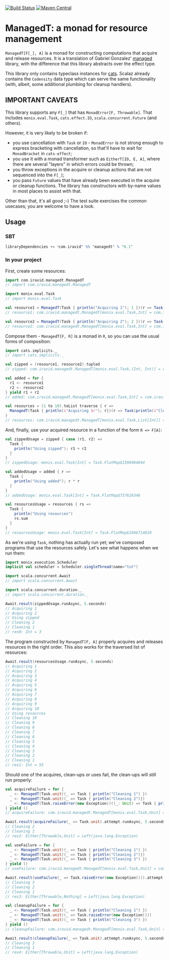 [![Build Status](https://travis-ci.org/iravid/managedt.svg?branch=master)](https://travis-ci.org/iravid/managedt)
[![Maven Central](https://maven-badges.herokuapp.com/maven-central/com.iravid/managedt_2.12/badge.svg)](https://maven-badges.herokuapp.com/maven-central/com.iravid/managedt_2.12)

# ManagedT: a monad for resource management

`ManagedT[F[_], A]` is a monad for constructing computations that acquire and
release resources. It is a translation of Gabriel Gonzalez'
[managed](https://hackage.haskell.org/package/managed) library, with the
difference that this library abstracts over the effect type.

This library only contains typeclass instances for
[cats](github.com/typelevel/cats). Scalaz already contains the `Codensity` data
type which can serve the same functionality (with, albeit, some additional
plumbing for cleanup handlers).

## IMPORTANT CAVEATS

This library supports any `F[_]` that has `MonadError[F, Throwable]`. That
includes `monix.eval.Task`, `cats.effect.IO`, `scala.concurrent.Future` (and
others). 

However, it is very likely to be broken if:
- you use cancellation with `Task` or `IO` - `MonadError` is not strong enough to express
  bracketing with cancellation, so that'll have to wait for `MonadBracket` in
  `cats-effect`;
- you use it with a monad transformer such as `EitherT[IO, E, A]`, where there
  are several "layers" in which errors could be thrown;
- you throw exceptions in the acquire or cleanup actions that are not sequenced
  into the `F[_]`;
- you pass `Future` values that have already been executed in the acquire or
  cleanup functions. The library has constructors with by-name values in most
  places to assist with that.

Other than that, it's all good ;-) The test suite exercises the common usecases;
you are welcome to have a look.

## Usage

### SBT

```scala
libraryDependencies += ״com.iravid" %% "managedt" % "0.1"
```

### In your project

First, create some resources:

```scala
import com.iravid.managedt.ManagedT
// import com.iravid.managedt.ManagedT

import monix.eval.Task
// import monix.eval.Task

val resource1 = ManagedT(Task { println("Acquiring 1"); 1 })(r => Task(println(s"Cleaning $r")))
// resource1: com.iravid.managedt.ManagedT[monix.eval.Task,Int] = com.iravid.managedt.ManagedT$$anon$4@23497a65

val resource2 = ManagedT(Task { println("Acquiring 2"); 2 })(r => Task(println(s"Cleaning $r")))
// resource2: com.iravid.managedt.ManagedT[monix.eval.Task,Int] = com.iravid.managedt.ManagedT$$anon$4@42716335
```

Compose them - `ManagedT[F, R]` is a monad in `R`, so you can use the usual forms of composition:
```scala
import cats.implicits._
// import cats.implicits._

val zipped = (resource1, resource2).tupled
// zipped: com.iravid.managedt.ManagedT[monix.eval.Task,(Int, Int)] = com.iravid.managedt.ManagedT$$anon$1$$anon$5@6d555633

val added = for {
  r1 <- resource1
  r2 <- resource2
} yield r1 + r2
// added: com.iravid.managedt.ManagedT[monix.eval.Task,Int] = com.iravid.managedt.ManagedT$$anon$1$$anon$5@228720d0

val resources = (1 to 10).toList traverse { r =>
  ManagedT(Task { println(s"Acquiring $r"); r})(r => Task(println(s"Cleaning $r")))
}
// resources: com.iravid.managedt.ManagedT[monix.eval.Task,List[Int]] = com.iravid.managedt.ManagedT$$anon$1$$anon$5@346d3ee3
```

And, finally, use your acquired resource in a function of the form `R => F[A]`:
```scala
val zippedUsage = zipped { case (r1, r2) => 
  Task {
    println("Using zipped"); r1 + r2 
  }
}
// zippedUsage: monix.eval.Task[Int] = Task.FlatMap$1596984844

val addedUsage = added { r => 
  Task {
    println("Using added"); r * r 
  }
}
// addedUsage: monix.eval.Task[Int] = Task.FlatMap$757626346

val resourcesUsage = resources { rs => 
  Task {
    println("Using resources")
    rs.sum 
  }
}
// resourcesUsage: monix.eval.Task[Int] = Task.FlatMap$1046714810
```

As we're using `Task`, nothing has actually run yet; we've composed programs that use the resources safely. Let's see what happens when we run them:

```scala
import monix.execution.Scheduler
implicit val scheduler = Scheduler.singleThread(name="tut")
```

```scala
import scala.concurrent.Await
// import scala.concurrent.Await

import scala.concurrent.duration._
// import scala.concurrent.duration._

Await.result(zippedUsage.runAsync, 5.seconds)
// Acquiring 1
// Acquiring 2
// Using zipped
// Cleaning 2
// Cleaning 1
// res0: Int = 3
```

The program constructed by `ManagedT[F, A]` properly acquires and releases resources in the right order. This also works for the traversed list of resources:
```scala
Await.result(resourcesUsage.runAsync, 5.seconds)
// Acquiring 1
// Acquiring 2
// Acquiring 3
// Acquiring 4
// Acquiring 5
// Acquiring 6
// Acquiring 7
// Acquiring 8
// Acquiring 9
// Acquiring 10
// Using resources
// Cleaning 10
// Cleaning 9
// Cleaning 8
// Cleaning 7
// Cleaning 6
// Cleaning 5
// Cleaning 4
// Cleaning 3
// Cleaning 2
// Cleaning 1
// res1: Int = 55
```

Should one of the acquires, clean-ups or uses fail, the clean-ups will still run properly:
```scala
val acquireFailure = for {
  _ <- ManagedT(Task.unit)(_ => Task { println("Cleaning 1") })
  _ <- ManagedT(Task.unit)(_ => Task { println("Cleaning 2")})
  _ <- ManagedT(Task.raiseError(new Exception))((_: Unit) => Task { println("Cleaning 3") })
} yield ()
// acquireFailure: com.iravid.managedt.ManagedT[monix.eval.Task,Unit] = com.iravid.managedt.ManagedT$$anon$1$$anon$5@de37d32

Await.result(acquireFailure(_ => Task.unit).attempt.runAsync, 5.seconds)
// Cleaning 2
// Cleaning 1
// res2: Either[Throwable,Unit] = Left(java.lang.Exception)

val useFailure = for {
  _ <- ManagedT(Task.unit)(_ => Task { println("Cleaning 1") })
  _ <- ManagedT(Task.unit)(_ => Task { println("Cleaning 2")})
  _ <- ManagedT(Task.unit)(_ => Task { println("Cleaning 3") })
} yield ()
// useFailure: com.iravid.managedt.ManagedT[monix.eval.Task,Unit] = com.iravid.managedt.ManagedT$$anon$1$$anon$5@6c1de753

Await.result(useFailure(_ => Task.raiseError(new Exception())).attempt.runAsync, 5.seconds)
// Cleaning 3
// Cleaning 2
// Cleaning 1
// res3: Either[Throwable,Nothing] = Left(java.lang.Exception)

val cleanupFailure = for {
  _ <- ManagedT(Task.unit)(_ => Task { println("Cleaning 1") })
  _ <- ManagedT(Task.unit)(_ => Task.raiseError(new Exception()))
  _ <- ManagedT(Task.unit)(_ => Task { println("Cleaning 3") })
} yield ()
// cleanupFailure: com.iravid.managedt.ManagedT[monix.eval.Task,Unit] = com.iravid.managedt.ManagedT$$anon$1$$anon$5@1417b95d

Await.result(cleanupFailure(_ => Task.unit).attempt.runAsync, 5.seconds)
// Cleaning 3
// Cleaning 1
// res4: Either[Throwable,Unit] = Left(java.lang.Exception)
```

